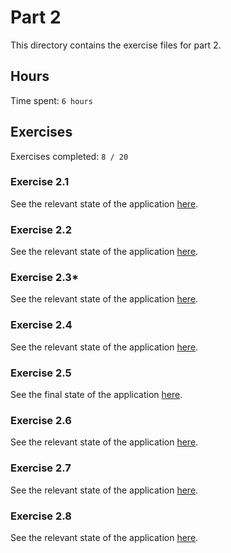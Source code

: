 # Part 2

This directory contains the exercise files for part 2.

## Hours

Time spent: `6 hours`

## Exercises

Exercises completed: `8 / 20`

### Exercise 2.1

See the relevant state of the application [here](https://github.com/rikurauhala/fullstack/tree/d87001007b6126b28e72dc6b4f23cb51e25fc669/exercises/part02/course-information).

### Exercise 2.2

See the relevant state of the application [here](https://github.com/rikurauhala/fullstack/tree/main/exercises/part02/course-information).

### Exercise 2.3*

See the relevant state of the application [here](https://github.com/rikurauhala/fullstack/tree/main/exercises/part02/course-information).

### Exercise 2.4

See the relevant state of the application [here](https://github.com/rikurauhala/fullstack/tree/b883c42f100fa4e06a4b41564481d409fd06d445/exercises/part02/course-information).

### Exercise 2.5

See the final state of the application [here](https://github.com/rikurauhala/fullstack/tree/main/exercises/part02/course-information).

### Exercise 2.6

See the relevant state of the application [here](https://github.com/rikurauhala/fullstack/tree/545dac4a42d1a9f870818e6540129aff5b20073e/exercises/part02/phonebook).

### Exercise 2.7

See the relevant state of the application [here](https://github.com/rikurauhala/fullstack/tree/489aa1f8eb254ec901caa7bb2a55a798d12c5fec/exercises/part02/phonebook).

### Exercise 2.8

See the relevant state of the application [here](https://github.com/rikurauhala/fullstack/tree/a9db4d9e3c47e8276b38a06ed2d0968134f05d5e/exercises/part02/phonebook).
